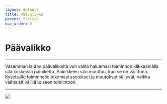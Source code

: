 ```yaml
---
layout: default
title: Päävalikko
parent: Yleistä
nav_order: 2
---
```


# Päävalikko

---

Vasemman laidan päävalikosta voit valita haluamasi toiminnon klikkaamalla sitä koskevaa painiketta. Painikkeen väri muuttuu, kun se on valittuna. Kyseiselle toiminnolle
tekemäsi asetukset ja muutokset säilyvät, vaikka vaihtaisit välillä toiseen toimintoon.

---

<div class="instruction_image">
  <img src="https://codex-fi.github.io/Opus/ui/gif/open_file.gif">
</div>

